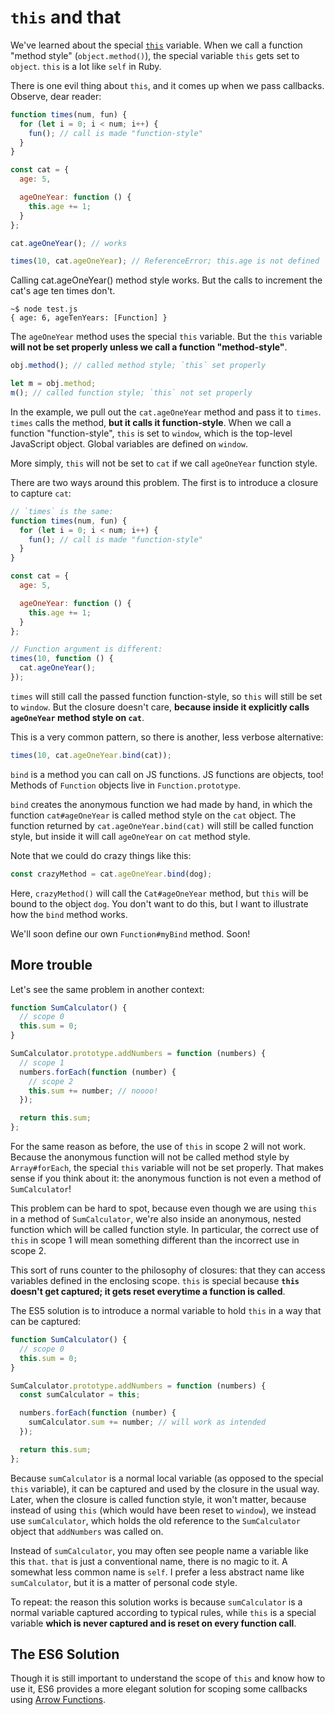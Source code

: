 # `this` and that

We've learned about the special [`this`][this] variable. When we call a
function "method style" (`object.method()`), the special variable
`this` gets set to `object`. `this` is a lot like `self` in Ruby.

[this]: https://github.com/appacademy/curriculum/blob/es6/javascript/readings/object-oriented-js.md#this

There is one evil thing about `this`, and it comes up when we pass
callbacks. Observe, dear reader:

```javascript
function times(num, fun) {
  for (let i = 0; i < num; i++) {
    fun(); // call is made "function-style"
  }
}

const cat = {
  age: 5,

  ageOneYear: function () {
    this.age += 1;
  }
};

cat.ageOneYear(); // works

times(10, cat.ageOneYear); // ReferenceError; this.age is not defined
```

Calling cat.ageOneYear() method style works. But the calls to increment the cat's age ten times don't.

```
~$ node test.js
{ age: 6, ageTenYears: [Function] }
```

The `ageOneYear` method uses the special `this` variable. But the
`this` variable **will not be set properly unless we call a function
"method-style"**.

```javascript
obj.method(); // called method style; `this` set properly

let m = obj.method;
m(); // called function style; `this` not set properly
```

In the example, we pull out the `cat.ageOneYear` method and pass it
to `times`. `times` calls the method, **but it calls it
function-style**. When we call a function "function-style", `this` is
set to `window`, which is the top-level JavaScript object. Global
variables are defined on `window`.

More simply, `this` will not be set to `cat` if we call `ageOneYear`
function style.

There are two ways around this problem. The first is to introduce a
closure to capture `cat`:

```javascript
// `times` is the same:
function times(num, fun) {
  for (let i = 0; i < num; i++) {
    fun(); // call is made "function-style"
  }
}

const cat = {
  age: 5,

  ageOneYear: function () {
    this.age += 1;
  }
};

// Function argument is different:
times(10, function () {
  cat.ageOneYear();
});
```

`times` will still call the passed function function-style, so `this`
will still be set to `window`. But the closure doesn't care, **because
inside it explicitly calls `ageOneYear` method style on `cat`**.

This is a very common pattern, so there is another, less verbose
alternative:

```javascript
times(10, cat.ageOneYear.bind(cat));
```

`bind` is a method you can call on JS functions. JS functions are
objects, too! Methods of `Function` objects live in
`Function.prototype`.

`bind` creates the anonymous function we had made by hand, in which
the function `cat#ageOneYear` is called method style on the `cat`
object. The function returned by `cat.ageOneYear.bind(cat)` will
still be called function style, but inside it will call `ageOneYear`
on `cat` method style.

Note that we could do crazy things like this:

```javascript
const crazyMethod = cat.ageOneYear.bind(dog);
```

Here, `crazyMethod()` will call the `Cat#ageOneYear` method, but
`this` will be bound to the object `dog`. You don't want to do this,
but I want to illustrate how the `bind` method works.

We'll soon define our own `Function#myBind` method. Soon!

## More trouble

Let's see the same problem in another context:

```javascript
function SumCalculator() {
  // scope 0
  this.sum = 0;
}

SumCalculator.prototype.addNumbers = function (numbers) {
  // scope 1
  numbers.forEach(function (number) {
    // scope 2
    this.sum += number; // noooo!
  });

  return this.sum;
};
```

For the same reason as before, the use of `this` in scope 2 will not
work. Because the anonymous function will not be called method style
by `Array#forEach`, the special `this` variable will not be set
properly. That makes sense if you think about it: the anonymous
function is not even a method of `SumCalculator`!

This problem can be hard to spot, because even though we are using
`this` in a method of `SumCalculator`, we're also inside an anonymous,
nested function which will be called function style. In particular, the correct use of `this` in scope 1 will mean something different than the incorrect use in scope 2.

This sort of runs counter to the philosophy of closures: that they can
access variables defined in the enclosing scope. `this` is special
because **`this` doesn't get captured; it gets reset everytime a function is called**.

The ES5 solution is to introduce a normal variable to hold `this`
in a way that can be captured:

```javascript
function SumCalculator() {
  // scope 0
  this.sum = 0;
}

SumCalculator.prototype.addNumbers = function (numbers) {
  const sumCalculator = this;

  numbers.forEach(function (number) {
    sumCalculator.sum += number; // will work as intended
  });

  return this.sum;
};
```

Because `sumCalculator` is a normal local variable (as opposed to the
special `this` variable), it can be captured and used by the closure
in the usual way. Later, when the closure is called function style, it
won't matter, because instead of using `this` (which would have been
reset to `window`), we instead use `sumCalculator`, which holds the
old reference to the `SumCalculator` object that `addNumbers` was
called on.

Instead of `sumCalculator`, you may often see people name a variable
like this `that`. `that` is just a conventional name, there is no
magic to it. A somewhat less common name is `self`. I prefer a less
abstract name like `sumCalculator`, but it is a matter of personal
code style.

To repeat: the reason this solution works is because `sumCalculator`
is a normal variable captured according to typical rules, while `this`
is a special variable **which is never captured and is reset on every
function call**.

## The ES6 Solution

Though it is still important to understand the scope of `this` and know how to use it, ES6 provides a more elegant solution for scoping some callbacks using [Arrow Functions](fat-arrows.md).
